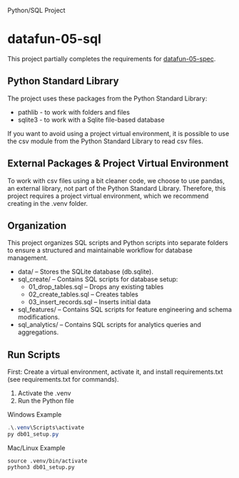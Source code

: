 
Python/SQL Project
# datafun-05-sql

This project partially completes the requirements for [datafun-05-spec](https://github.com/denisecase/datafun-05-spec).

## Python Standard Library

The project uses these packages from the Python Standard Library:

- pathlib - to work with folders and files
- sqlite3 - to work with a Sqlite file-based database

If you want to avoid using a project virtual environment, it is possible to use the csv module from the Python Standard Library to read csv files. 

## External Packages & Project Virtual Environment

To work with csv files using a bit cleaner code, we choose to use pandas, an external library, not part of the Python Standard Library. 
Therefore, this project requires a project virtual environment, which we recommend creating in the .venv folder. 

## Organization

This project organizes SQL scripts and Python scripts into separate folders to ensure a structured and maintainable workflow for database management.

- data/ – Stores the SQLite database (db.sqlite).
- sql_create/ – Contains SQL scripts for database setup:
  - 01_drop_tables.sql – Drops any existing tables
  - 02_create_tables.sql – Creates tables
  - 03_insert_records.sql – Inserts initial data
- sql_features/ – Contains SQL scripts for feature engineering and schema modifications.
- sql_analytics/ – Contains SQL scripts for analytics queries and aggregations.

## Run Scripts

First: Create a virtual environment, activate it, and install requirements.txt (see requirements.txt for commands). 

1. Activate the .venv
2. Run the Python file 

Windows Example
```powershell
.\.venv\Scripts\activate
py db01_setup.py
```


Mac/Linux Example
```shell
source .venv/bin/activate
python3 db01_setup.py
```
